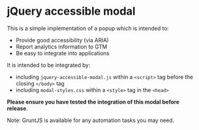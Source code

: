 # jQuery accessible modal

This is a simple implementation of a popup which is intended to:

* Provide good accessibility (via ARIA)
* Report analytics information to GTM
* Be easy to integrate into applications

It is intended to be integrated by:
 
 * including `jquery-accessible-modal.js` within a `<script>` tag before the closing `</body>` tag
 * including `modal-styles.css` within a `<style>` tag in the `<head>`
 
 **Please ensure you have tested the integration of this modal before release**.
 
 Note: GruntJS is available for any automation tasks you may need. 
 
 